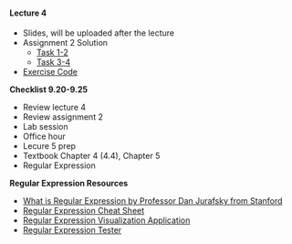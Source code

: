 #### Lecture 4
+ Slides, will be uploaded after the lecture
+ Assignment 2 Solution
  + [Task 1-2](https://www.dropbox.com/s/r8ci1wqc0f65ku2/task12.java?dl=0)
  + [Task 3-4](https://www.dropbox.com/s/4pmy2f607jcgdez/task34.java?dl=0)
+ [Exercise Code](https://www.dropbox.com/s/9dxp6r0m4w09ox0/Exercise.java?dl=0)

**Checklist 9.20-9.25**
+ Review lecture 4
+ Review assignment 2
+ Lab session
+ Office hour
+ Lecure 5 prep
 + Textbook Chapter 4 (4.4), Chapter 5
 + Regular Expression

**Regular Expression Resources**
+ [What is Regular Expression by Professor Dan Jurafsky from Stanford](https://www.youtube.com/watch?v=hwDhO1GLb_4)
+ [Regular Expression Cheat Sheet](http://www.rexegg.com/regex-quickstart.html)
+ [Regular Expression Visualization Application](https://regexper.com/)
+ [Regular Expression Tester](http://java-regex-tester.appspot.com/)
